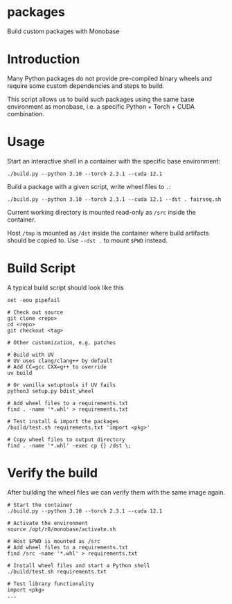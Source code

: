 packages
========

Build custom packages with Monobase

# Introduction

Many Python packages do not provide pre-compiled binary wheels and require
some custom dependencies and steps to build.

This script allows us to build such packages using the same base environment
as monobase, i.e. a specific Python + Torch + CUDA combination.

# Usage

Start an interactive shell in a container with the specific base environment:

```
./build.py --python 3.10 --torch 2.3.1 --cuda 12.1
```

Build a package with a given script, write wheel files to `.`:

```
./build.py --python 3.10 --torch 2.3.1 --cuda 12.1 --dst . fairseq.sh

```

Current working directory is mounted read-only as `/src` inside the container.

Host `/tmp` is mounted as `/dst` inside the container where build artifacts
should be copied to. Use `--dst .` to mount `$PWD` instead.

# Build Script

A typical build script should look like this


```
set -eou pipefail

# Check out source
git clone <repo>
cd <repo>
git checkout <tag>

# Other customization, e.g. patches

# Build with UV
# UV uses clang/clang++ by default
# Add CC=gcc CXX=g++ to override
uv build

# Or vanilla setuptools if UV fails
python3 setup.py bdist_wheel

# Add wheel files to a requirements.txt
find . -name '*.whl' > requirements.txt

# Test install & import the packages
/build/test.sh requirements.txt 'import <pkg>'

# Copy wheel files to output directory
find . -name '*.whl' -exec cp {} /dst \;
```

# Verify the build

After building the wheel files we can verify them with the same image again.

```
# Start the container
./build.py --python 3.10 --torch 2.3.1 --cuda 12.1

# Activate the environment
source /opt/r8/monobase/activate.sh

# Host $PWD is mounted as /src
# Add wheel files to a requirements.txt
find /src -name '*.whl' > requirements.txt

# Install wheel files and start a Python shell
./build/test.sh requirements.txt

# Test library functionality
import <pkg>
...
```
